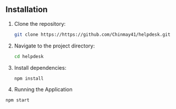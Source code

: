 ## Installation

1. Clone the repository:
   ```bash
   git clone https://https://github.com/Chinmay41/helpdesk.git
2. Navigate to the project directory:
   ```bash
   cd helpdesk

3. Install dependencies:
   ```bash
   npm install

4. Running the Application
  ```bash
  npm start
